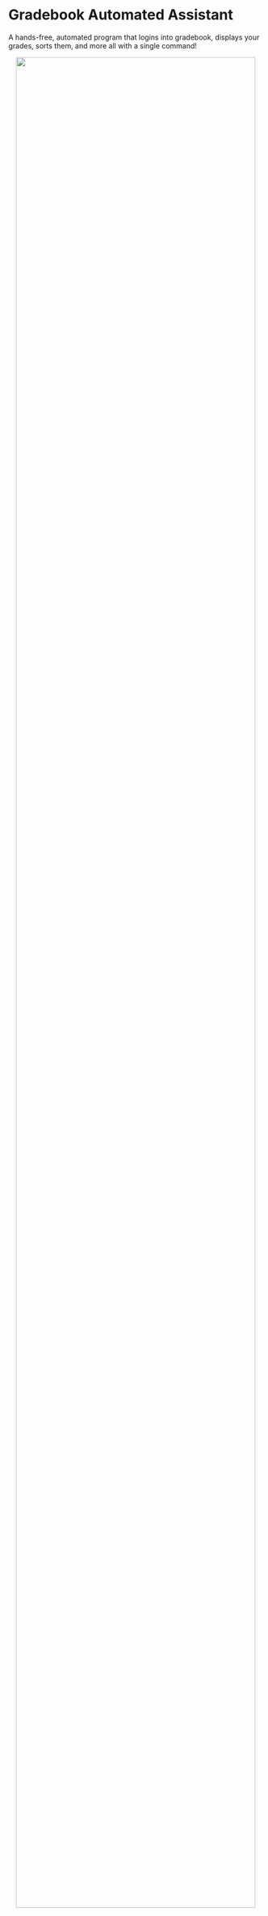 # Gradebook Automated Assistant
A hands-free, automated program that logins into gradebook, displays your grades, sorts them, and more all with a single command!

<p align="center">
<img src="https://github.com/ishaanjav/Gradebook-Automated-Assistant/blob/master/demo.gif" width="97%"/>
</p>

<!-- ![Demo](https://github.com/ishaanjav/Gradebook-Automated-Assistant/blob/master/demo.gif) -->

## Setup
1. Download or fork this repository.
2. Inside the project directory, in terminal run `pip install -r requirements.txt`.
3. Go to [`setup.py`](https://github.com/ishaanjav/Gradebook-Automated-Assistant/blob/master/setup.py) and fill in the required information

**You're ready to start using it!**

*Optional: Use the Bash script so that you can run the program from any folder*

## Usage
1. Just run `grades.py` and that's it! Below are a list of commands.

- **`grades`:** Goes to homepage and displays grades for each class in order.
- **`sort`:** Displays sorted grades for each class in order from lowest to highest.
- **`home`:** Goes to homepage.
- **`<class_command`>:** Goes to the webpage for that specific class. *class_commands* are created in `setup.py` in the Setup process. 
- **`close`:** Exits the program and closes the browser.

-----
## Note
Found this repository useful? Give it a star!

Check out my similar automation repositories:
- [**Automated GitHub File Uploader**](https://github.com/ishaanjav/GitHub-Automated-File-Uploader): Tool to automatically upload files in a non-git repository to a specified repository. *(You don't have to be in the git repository to upload files; you can do it from any directory)*
- [**Codeforces Autosubmitter**](https://github.com/ishaanjav/Codeforces-Auto-Submitter): Automatic submission of solutions for Codeforces problems. All with a single command.

-----

## Questions
If you have questions or run into errors, email me at ijapps101@gmail.com

You can also contact me through my [**website**](https://ij-apps.wixsite.com/android/contact-us)
